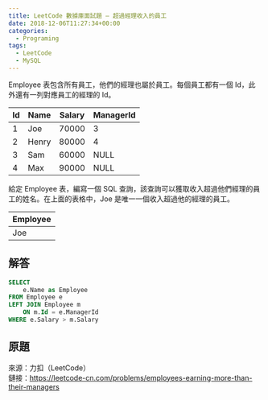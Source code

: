 ```yaml
---
title: LeetCode 數據庫面試題 – 超過經理收入的員工
date: 2018-12-06T11:27:34+00:00
categories:
  - Programing
tags:
  - LeetCode
  - MySQL
---
```


Employee 表包含所有員工，他們的經理也屬於員工。每個員工都有一個 Id，此外還有一列對應員工的經理的 Id。

<!--more-->

| Id | Name  | Salary | ManagerId |
| -- | ----- | ------ | --------- |
| 1  | Joe   | 70000  | 3         |
| 2  | Henry | 80000  | 4         |
| 3  | Sam   | 60000  | NULL      |
| 4  | Max   | 90000  | NULL      |

給定 Employee 表，編寫一個 SQL 查詢，該查詢可以獲取收入超過他們經理的員工的姓名。在上面的表格中，Joe 是唯一一個收入超過他的經理的員工。

| Employee |
| -------- |
| Joe      |

## 解答

```sql
SELECT
    e.Name as Employee
FROM Employee e
LEFT JOIN Employee m
    ON m.Id = e.ManagerId
WHERE e.Salary > m.Salary
```

## 原題

來源：力扣（LeetCode）  
鏈接：<https://leetcode-cn.com/problems/employees-earning-more-than-their-managers>
